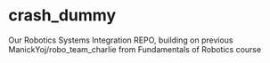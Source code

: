 # crash_dummy
Our Robotics Systems Integration REPO, building on previous ManickYoj/robo_team_charlie from Fundamentals of Robotics course
